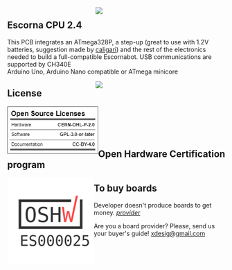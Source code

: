 <img src="Escorna_CPU_2_40_Amt_43.png" width="300" align="right">

## Escorna CPU 2.4
This PCB integrates an ATmega328P, a step-up (great to use with 1.2V batteries, suggestion made by [caligari](https://github.com/rafacouto)) and the rest of the electronics needed to build a full-compatible Escornabot.
USB communications are supported by CH340E<br>
Arduino Uno, Arduino Nano compatible or ATmega minicore

<img src="SeudoSingularis_preto.jpg" width="300" align="right">
   
## License

<img src="oshw_facts.png" width="210" align="left">

<br> <br><br><br>


## Open Hardware Certification program
<img src="ES000025.svg" width="200" align="left">

## To buy boards

Developer doesn't produce boards to get money. [_provider_][provider]

Are you a board provider? Please, send us your buyer's guide! xdesig@gmail.com





[XDE01]: https://twitter.com/xdesig
[provider]: https://www.pcbway.com/project/shareproject/Escorna_CPU_2_4.html
[LICENSEcc]: https://creativecommons.org/licenses/by-sa/3.0/es
[OHL-W-V2]: https://ohwr.org/project/cernohl/wikis/Documents/CERN-OHL-version-2
